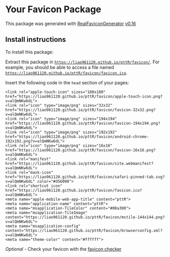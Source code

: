 # Your Favicon Package

This package was generated with [RealFaviconGenerator](https://realfavicongenerator.net/) [v0.16](https://realfavicongenerator.net/change_log#v0.16)

## Install instructions

To install this package:

Extract this package in <code>https://liao961120.github.io/pttR/favicon/</code>. For example, you should be able to access a file named <code>https://liao961120.github.io/pttR/favicon/favicon.ico</code>.

Insert the following code in the `head` section of your pages:

    <link rel="apple-touch-icon" sizes="180x180" href="https://liao961120.github.io/pttR/favicon/apple-touch-icon.png?v=alQmNKw6dL">
    <link rel="icon" type="image/png" sizes="32x32" href="https://liao961120.github.io/pttR/favicon/favicon-32x32.png?v=alQmNKw6dL">
    <link rel="icon" type="image/png" sizes="194x194" href="https://liao961120.github.io/pttR/favicon/favicon-194x194.png?v=alQmNKw6dL">
    <link rel="icon" type="image/png" sizes="192x192" href="https://liao961120.github.io/pttR/favicon/android-chrome-192x192.png?v=alQmNKw6dL">
    <link rel="icon" type="image/png" sizes="16x16" href="https://liao961120.github.io/pttR/favicon/favicon-16x16.png?v=alQmNKw6dL">
    <link rel="manifest" href="https://liao961120.github.io/pttR/favicon/site.webmanifest?v=alQmNKw6dL">
    <link rel="mask-icon" href="https://liao961120.github.io/pttR/favicon/safari-pinned-tab.svg?v=alQmNKw6dL" color="#d56000">
    <link rel="shortcut icon" href="https://liao961120.github.io/pttR/favicon/favicon.ico?v=alQmNKw6dL">
    <meta name="apple-mobile-web-app-title" content="pttR">
    <meta name="application-name" content="pttR">
    <meta name="msapplication-TileColor" content="#00a300">
    <meta name="msapplication-TileImage" content="https://liao961120.github.io/pttR/favicon/mstile-144x144.png?v=alQmNKw6dL">
    <meta name="msapplication-config" content="https://liao961120.github.io/pttR/favicon/browserconfig.xml?v=alQmNKw6dL">
    <meta name="theme-color" content="#ffffff">

*Optional* - Check your favicon with the [favicon checker](https://realfavicongenerator.net/favicon_checker)